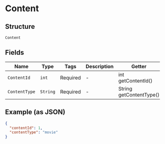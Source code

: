 
# Content

## Structure

`Content`

## Fields

| Name | Type | Tags | Description | Getter | Setter |
|  --- | --- | --- | --- | --- | --- |
| `ContentId` | `int` | Required | - | int getContentId() | setContentId(int contentId) |
| `ContentType` | `String` | Required | - | String getContentType() | setContentType(String contentType) |

## Example (as JSON)

```json
{
  "contentId": 1,
  "contentType": "movie"
}
```

